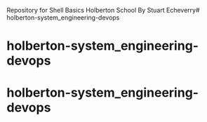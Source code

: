 Repository for Shell Basics 
Holberton School
By Stuart Echeverry# holberton-system_engineering-devops
# holberton-system_engineering-devops
# holberton-system_engineering-devops
